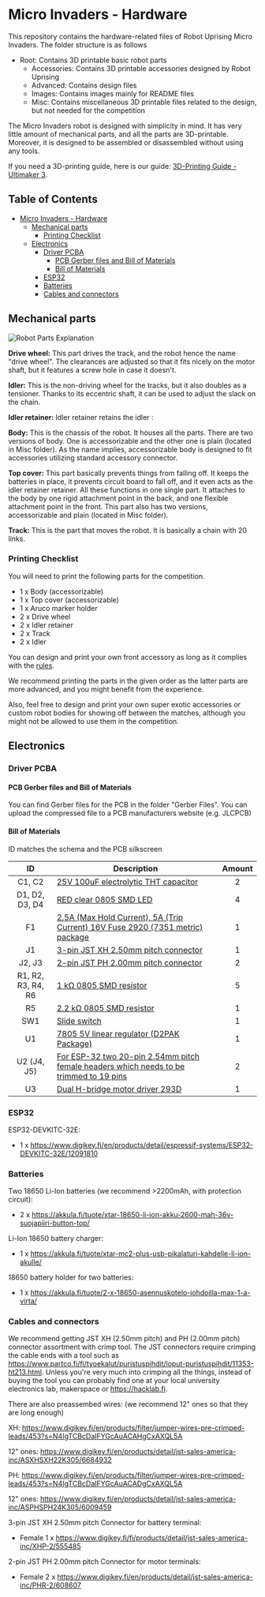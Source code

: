 # Micro Invaders - Hardware

This repository contains the hardware-related files of Robot Uprising Micro Invaders. The folder structure is as follows
* Root: Contains 3D printable basic robot parts
	* Accessories: Contains 3D printable accessories designed by Robot Uprising
	* Advanced: Contains design files
	* Images: Contains images mainly for README files
	* Misc: Contains miscellaneous 3D printable files related to the design, but not needed for the competition

The Micro Invaders robot is designed with simplicity in mind. It has very little amount of mechanical parts, and all the parts are 3D-printable. Moreover, it is designed to be assembled or disassembled without using any tools. 

If you need a 3D-printing guide, here is our guide: [3D-Printing Guide - Ultimaker 3](https://docs.google.com/document/d/1BAfrNYozn9PcpJIatZrwz-if5QTi_UQTAYi0SMTYilM/).

## Table of Contents <!-- omit in toc -->

- [Micro Invaders - Hardware](#micro-invaders---hardware)
	- [Mechanical parts](#mechanical-parts)
		- [Printing Checklist](#printing-checklist)
	- [Electronics](#electronics)
		- [Driver PCBA](#driver-pcba)
			- [PCB Gerber files and Bill of Materials](#pcb-gerber-files-and-bill-of-materials)
			- [Bill of Materials](#bill-of-materials)
		- [ESP32](#esp32)
		- [Batteries](#batteries)
		- [Cables and connectors](#cables-and-connectors)

## Mechanical parts

![Robot Parts Explanation](https://raw.githubusercontent.com/robot-uprising-hq/ai-robot-hardware/master/Images/Robot%20Parts%20Explanation.png)

**Drive wheel:** This part drives the track, and the robot hence the name "drive wheel". The clearances are adjusted so that it fits nicely on the motor shaft, but it features a screw hole in case it doesn't.

**Idler:** This is the non-driving wheel for the tracks, but it also doubles as a tensioner. Thanks to its eccentric shaft, it can be used to adjust the slack on the chain.

**Idler retainer:** Idler retainer retains the idler :

**Body:** This is the chassis of the robot. It houses all the parts. There are two versions of body. One is accessorizable and the other one is plain (located in Misc folder). As the name implies, accessorizable body is designed to fit accessories utilizing standard accessory connector.

**Top cover:** This part basically prevents things from falling off. It keeps the batteries in place, it prevents circuit board to fall off, and it even acts as the idler retainer retainer. All these functions in one single part. It attaches to the body by one rigid attachment point in the back, and one flexible attachment point in the front. This part also has two versions, accessorizable and plain (located in Misc folder).

**Track:** This is the part that moves the robot. It is basically a chain with 20 links.

### Printing Checklist

You will need to print the following parts for the competition.

- 1 x Body (accessorizable)
- 1 x Top cover (accessorizable)
- 1 x Aruco marker holder
- 2 x Drive wheel
- 2 x Idler retainer
- 2 x Track
- 2 x Idler

You can design and print your own front accessory as long as it complies with the [rules](https://github.com/robot-uprising-hq/ai-rules-mi2020).

We recommend printing the parts in the given order as the latter parts are more advanced, and you might benefit from the experience. 
 
Also, feel free to design and print your own super exotic accessories or custom robot bodies for showing off between the matches, although you might not be allowed to use them in the competition. 

## Electronics

### Driver PCBA

#### PCB Gerber files and Bill of Materials

You can find Gerber files for the PCB in the folder "Gerber Files". You can upload the compressed file to a PCB manufacturers website (e.g. JLCPCB)

#### Bill of Materials

ID matches the schema and the PCB silkscreen

|         ID         | Description                                                                                                                                                                                                        | Amount |
| :----------------: | ------------------------------------------------------------------------------------------------------------------------------------------------------------------------------------------------------------------ | :----: |
|       C1, C2       | [25V 100uF electrolytic THT capacitor](https://www.digikey.fi/en/products/detail/panasonic-electronic-components/ECA-1EM101B/268461)                                                                               |   2    |
|   D1, D2, D3, D4   | [RED clear 0805 SMD LED](https://www.digikey.fi/en/products/detail/liteon/LTST-C171KRKT/386801)                                                                                                                    |   4    |
|         F1         | [2.5A (Max Hold Current), 5A (Trip Current) 16V Fuse 2920 (7351 metric) package](https://www.digikey.fi/en/products/detail/bel-fuse-inc/0ZCF0250FF2C/4156185)                                                      |   1    |
|         J1         | [3-pin JST XH 2.50mm pitch connector](https://www.digikey.fi/en/products/detail/jst-sales-america-inc/S3B-XH-A/1651048)                                                                                            |   1    |
|       J2, J3       | [2-pin JST PH 2.00mm pitch connector](https://www.digikey.fi/fi/products/detail/jst-sales-america-inc/S2B-PH-SM4-TB/926655?s=N4IgTCBcDaIMpgEIFoAKAJZcCyAWZAKoiALoC%2BQA)                                           |   2    |
| R1, R2, R3, R4, R6 | [1 kΩ 0805 SMD resistor](https://www.digikey.fi/en/products/detail/stackpole-electronics-inc/RMCF0805JT1K00/1757881)                                                                                               |   5    |
|         R5         | [2.2 kΩ 0805 SMD resistor](https://www.digikey.fi/en/products/detail/stackpole-electronics-inc/RMCF0805JT2K20/1757894)                                                                                             |   1    |
|        SW1         | [Slide switch](https://www.digikey.fi/en/products/detail/c-k/OS102011MA1QN1/1981430)                                                                                                                               |   1    |
|         U1         | [7805 5V linear regulator (D2PAK Package)](https://www.digikey.fi/en/products/detail/onsemi/MC7805CD2TR4G/919332)                                                                                                  |   1    |
|    U2 (J4, J5)     | [For ESP-32 two 20-pin 2.54mm pitch female headers which needs to be trimmed to 19 pins](https://www.digikey.fi/fi/products/detail/w%C3%BCrth-elektronik/61302011821/16608603?s=N4IgTCBcDaIGwEYDMAGMKEIBxgSAugL5A) |   2    |
|         U3         | [Dual H-bridge motor driver 293D](https://www.digikey.fi/en/products/detail/stmicroelectronics/L293D/634700)                                                                                                       |   1    |


### ESP32

ESP32-DEVKITC-32E:
* 1 x https://www.digikey.fi/en/products/detail/espressif-systems/ESP32-DEVKITC-32E/12091810


### Batteries

Two 18650 Li-Ion batteries (we recommend >2200mAh, with protection circuit):
* 2 x https://akkula.fi/tuote/xtar-18650-li-ion-akku-2600-mah-36v-suojapiiri-button-top/

Li-Ion 18650 battery charger:
* 1 x https://akkula.fi/tuote/xtar-mc2-plus-usb-pikalaturi-kahdelle-li-ion-akulle/

18650 battery holder for two batteries:
* 1 x https://akkula.fi/tuote/2-x-18650-asennuskotelo-johdoilla-max-1-a-virta/

### Cables and connectors

We recommend getting JST XH (2.50mm pitch) and PH (2.00mm pitch) connector assortment with crimp tool.
The JST connectors require crimping the cable ends with a tool such as https://www.partco.fi/fi/tyoekalut/puristuspihdit/loput-puristuspihdit/11353-ht213.html. 
Unless you're very much into crimping all the things, instead of buying the tool you can probably find one at your local university electronics lab, makerspace or https://hacklab.fi.

There are also preassembed wires: (we recommend 12" ones so that they are long enough)

XH:
https://www.digikey.fi/en/products/filter/jumper-wires-pre-crimped-leads/453?s=N4IgTCBcDaIFYGcAuACAHgCxAXQL5A

12" ones:
https://www.digikey.fi/en/products/detail/jst-sales-america-inc/ASXHSXH22K305/6684932

PH:
https://www.digikey.fi/en/products/filter/jumper-wires-pre-crimped-leads/453?s=N4IgTCBcDaIFYGcAuACADgCxAXQL5A

12" ones:
https://www.digikey.fi/en/products/detail/jst-sales-america-inc/ASPHSPH24K305/6009459


3-pin JST XH 2.50mm pitch Connector for battery terminal:
* Female 1 x https://www.digikey.fi/fi/products/detail/jst-sales-america-inc/XHP-2/555485

2-pin JST PH 2.00mm pitch Connector for motor terminals:
* Female 2 x https://www.digikey.fi/en/products/detail/jst-sales-america-inc/PHR-2/608607

